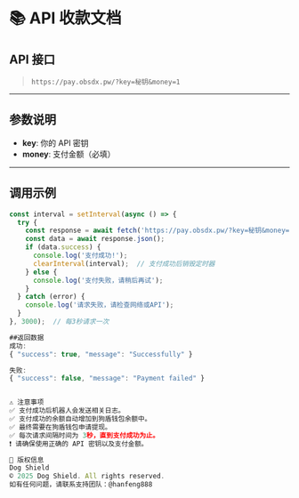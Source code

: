 # 📚 API 收款文档

## API 接口

> `https://pay.obsdx.pw/?key=秘钥&money=1`

---

## 参数说明

- **key**: 你的 API 密钥
- **money**: 支付金额（必填）

---

## 调用示例

```javascript
const interval = setInterval(async () => {
  try {
    const response = await fetch('https://pay.obsdx.pw/?key=秘钥&money=1');
    const data = await response.json();
    if (data.success) {
      console.log('支付成功!');
      clearInterval(interval);  // 支付成功后销毁定时器
    } else {
      console.log('支付失败，请稍后再试');
    }
  } catch (error) {
    console.log('请求失败，请检查网络或API');
  }
}, 3000);  // 每3秒请求一次

##返回数据
成功:
{ "success": true, "message": "Successfully" }

失败:
{ "success": false, "message": "Payment failed" }


⚠️ 注意事项
✅ 支付成功后机器人会发送相关日志。
✅ 支付成功的余额自动增加到狗盾钱包余额中。
✅ 最终需要在狗盾钱包申请提现。
✅ 每次请求间隔时间为 3秒，直到支付成功为止。
❗ 请确保使用正确的 API 密钥以及支付金额。

🔐 版权信息
Dog Shield
© 2025 Dog Shield. All rights reserved.
如有任何问题，请联系支持团队：@hanfeng888
